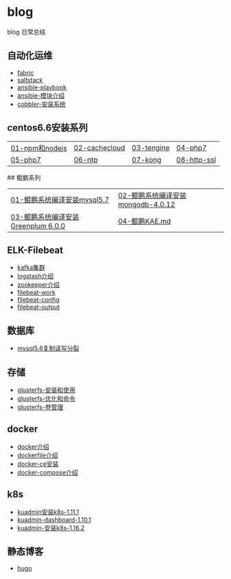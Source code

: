# blog
blog 日常总结

## 自动化运维
- [fabric](2016/fabric.md)
- [saltstack](2016/saltstack入门.md)
- [ansible-playbook](2016/ansible.md)
- [ansible-模块介绍](2016/ansible-module.md)
- [cobbler-安装系统](2016/cobbler.md)
## centos6.6安装系列
<table border="0">
    <tr>
        <td><a href="2017/centos6.6-install-npm-nodejs.md">01-npm和nodejs</a></td>
        <td><a href="2017/cachecloud-install-redis.md">02-cachecloud</a></td>
        <td><a href="2017/centos6.6-install-tengine.md">03-tengine</a></td>
        <td><a href="2017/centos6.6-php7.md">04-php7</a></td>
    </tr>
    <tr>
        <td><a href="2017/centos6.6-php7.md">05-php7</a></td>
        <td><a href="2017/ntp.md">06-ntp</a></td>
        <td><a href="2017/centos6.6-install-kong.md">07-kong</a></td>
        <td><a href="2018/http-ssl.md">08-http-ssl</a></td>
    </tr>
</table>
## 鲲鹏系列
<table border="0">
    <tr>
        <td><a href="2020/鲲鹏系统编译安装mysql5.7.md">01-鲲鹏系统编译安装mysql5.7</a></td>
        <td><a href="2020/鲲鹏系统编译安装mongodb-4.0.12.md">02-鲲鹏系统编译安装mongodb-4.0.12</a></td>
    </tr>
    <tr>
        <td><a href="2020/鲲鹏系统编译安装Greenplum 6.0.0.md">03-鲲鹏系统编译安装Greenplum 6.0.0</a></td>
        <td><a href="2020/鲲鹏KAE.md">04-鲲鹏KAE.md</a></td>
    </tr>
   
</table>

## ELK-Filebeat
- [kafka集群](2017/kafka-cluster.md)
- [logstash介绍](2017/logstash.md)
- [zookeeper介绍](2017/zookeeper.md)
- [filebeat-work](2017/filebeat-work.md)
- [filebeat-config](2017/filebeat-config.md)
- [filebeat-output](2017/filebeat-output.md)
## 数据库
- [mysql5.6复制读写分裂](2017/MySQL5.6主从复制及读写分离的实现.md)
## 存储
- [glusterfs-安装和使用](2017/glusterfs-安装和使用.md)
- [glusterfs-优化和命令](2017/glusterfs-优化和命令.md)
- [glusterfs-卷管理](2017/glusterfs-卷管理.md)
## docker
- [docker介绍](2018/docker-介绍.md)
- [dockerfile介绍](2018/dockerfile-介绍.md)
- [docker-ce安装](2018/docker-ce-install.md)
- [docker-compose介绍](2018/docker-compose-介绍.md)
## k8s
- [kuadmin安装k8s-1.11.1](2018/kubeadmin安装kubernetes1.11.1.md)
- [kuadmin-dashboard-1.10.1](2018/kubenetes-dashboard1.10.0.md)
- [kuadmin-安装k8s-1.16.2](2018/kuadmin-k8s-1.16.2.md)
## 静态博客
- [hugo](2020/hugo.md)
